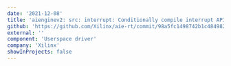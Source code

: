 ```yaml
---
date: '2021-12-08'
title: 'aienginev2: src: interrupt: Conditionally compile interrupt APIs for AIE ML'
github: 'https://github.com/Xilinx/aie-rt/commit/98a5fc1498742b1c484982d99237701aa13e2bc1'
external: ''
component: 'Userspace driver'
company: 'Xilinx'
showInProjects: false
---
```

